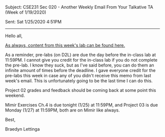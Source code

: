 Subject: CSE231 Sec 020 - Another Weekly Email From Your Talkative TA (Week of 1/19/2020)

Sent: Sat 1/25/2020 4:51PM

_________________________________________________________

Hello all, 

[As always, content from this week's lab can be found here.](https://github.com/braedynl/CSE231-020-SS20/tree/master/Lab%2003)

As a reminder, pre-labs (on D2L) are due the day before the in-class lab at 11:59PM. I cannot give you credit for the in-class lab if you do not complete the pre-lab. I know they suck, but as I've said before, you can do them an infinite amount of times before the deadline. I gave everyone credit for the pre-labs this week in case any of you didn't receive this memo from last week's email. This is unfortunately going to be the last time I can do this. 

Project 02 grades and feedback should be coming back at some point this weekend. 

Mimir Exercises Ch.4 is due tonight (1/25) at 11:59PM, and Project 03 is due Monday (1/27) at 11:59PM, both are on Mimir like always.

Best,

Braedyn Lettinga 
